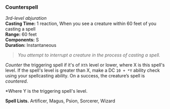 ### Counterspell
*3rd-level abjuration*  
**Casting Time:** 1 reaction, When you see a creature within 60 feet of you casting a spell  
**Range:** 60 feet  
**Components:** S  
**Duration:** Instantaneous  

> *You attempt to interrupt a creature in the process of casting a spell.*

*Counter* the triggering spell if it's of `Xth` level or lower, where X is this spell's level. If the spell's level is greater than X, make a DC `10 + *Y` ability check using your spellcasting ability.  On a success, the creature’s spell is *countered*.

*Where Y is the triggering spell's level.

**Spell Lists.** Artificer, Magus, Psion, Sorcerer, Wizard